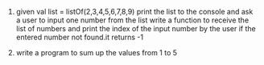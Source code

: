 1. given val list = listOf(2,3,4,5,6,7,8,9)
print the list to the console and ask a user to input one number from the list
write a function to receive the list of numbers and print the index of the input number by the user
if the entered number not found.it returns -1


2. write a program to sum up the values from 1 to 5